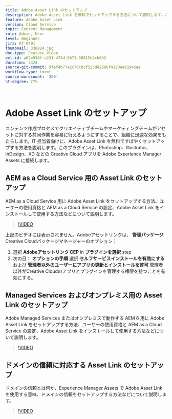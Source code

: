 ```yaml
---
title: Adobe Asset Link のセットアップ
description: Adobe Asset Link を無料でセットアップする方法について説明します。このプラグインは、Photoshop、Illustrator、InDesign、XD などの Creative Cloud アプリを Adobe Experience Manager Assets に接続します。
feature: Adobe Asset Link
version: Cloud Service
topic: Content Management
role: Admin, User
level: Beginner
jira: KT-9401
thumbnail: 338824.jpg
doc-type: Feature Video
exl-id: a62e936f-c231-474d-9671-58815b2cb652
duration: 2424
source-git-commit: 9fef4b77a2c70c8cf525d42686f4120e481945ee
workflow-type: tm+mt
source-wordcount: '269'
ht-degree: 77%

---
```


# Adobe Asset Link のセットアップ

コンテンツ作成プロセスでクリエイティブチームやマーケティングチームがアセットに対する共同作業を容易に行えるようにすることで、組織に迅速な効果をもたらします。IT 担当者向けに、Adobe Asset Link を無料ですばやくセットアップする方法を説明します。このプラグインは、Photoshop、Illustrator、InDesign、XD などの Creative Cloud アプリを Adobe Experience Manager Assets に接続します。

## AEM as a Cloud Service 用の Asset Link のセットアップ

AEM as a Cloud Service 用に Adobe Asset Link をセットアップする方法、ユーザーの使用資格と AEM as a Cloud Service の設定、Adobe Asset Link をインストールして使用する方法などについて説明します。

>[!VIDEO](https://video.tv.adobe.com/v/338824?quality=12&learn=on)

上記のビデオには表示されません。Adobeアセットリンクは、 __管理パッケージ__ Creative Cloudパッケージマネージャーのオプション：

1. 選択 __Adobeアセットリンク CEP__ in __プラグインを選択__ step
2. 次の日： __オプションの手順__ 選択 __セルフサービスインストールを有効にする__ および __管理者以外のユーザーにアプリの更新とインストールを許可__ 管理者以外がCreative Cloudのアプリとプラグインを管理する権限を持つことを有効にする。

## Managed Services およびオンプレミス用の Asset Link のセットアップ

Adobe Managed Services またはオンプレミスで動作する AEM 6 用に Adobe Asset Link をセットアップする方法、ユーザーの使用資格と AEM as a Cloud Service の設定、Adobe Asset Link をインストールして使用する方法などについて説明します。

>[!VIDEO](https://video.tv.adobe.com/v/338823?quality=12&learn=on)


## ドメインの信頼に対応する Asset Link のセットアップ

ドメインの信頼とは何か、Experience Manager Assets で Adobe Asset Link を使用する意味、ドメインの信頼をセットアップする方法などについて説明します。

>[!VIDEO](https://video.tv.adobe.com/v/338825?quality=12&learn=on)
